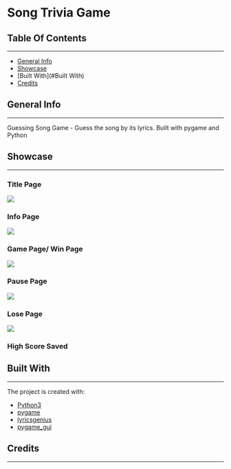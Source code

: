 # Song Trivia Game

## Table Of Contents
-------------
* [General Info](#general-info)
* [Showcase](#Showcase)
* [Built With](#Built With)
* [Credits](#Credits)


## General Info
-------------
Guessing Song Game  - Guess the song by its lyrics. Built with pygame and Python

## Showcase
-------------
### Title Page
![](https://github.com/amarikb/Song-Trivia-Game/data/titlepage.gif)

### Info Page
![](https://github.com/amarikb/Song-Trivia-Game/data/infopage.gif)

### Game Page/ Win Page
![](https://github.com/amarikb/Song-Trivia-Game/data/infopage.gif)

### Pause Page
![](https://github.com/amarikb/Song-Trivia-Game/data/pausepage.gif)

### Lose Page 
![](https://github.com/amarikb/Song-Trivia-Game/data/losepage.gif)

### High Score Saved


## Built With
-------------
The project is created with:
* [Python3](https://www.python.org) 
* [pygame](https://www.pygame.org/news)
* [lyricsgenius](https://lyricsgenius.readthedocs.io/en/master/)
* [pygame_gui](https://pygame-gui.readthedocs.io/en/latest/)


## Credits
-------------
